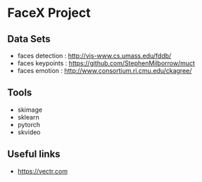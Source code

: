 # FaceX Project
 
 ## Data Sets
 
 - faces detection : http://vis-www.cs.umass.edu/fddb/
 - faces keypoints : https://github.com/StephenMilborrow/muct
 - faces emotion : http://www.consortium.ri.cmu.edu/ckagree/
 
 ## Tools

 - skimage 
 - sklearn
 - pytorch
 - skvideo
 
 ## Useful links
 - https://vectr.com
  
